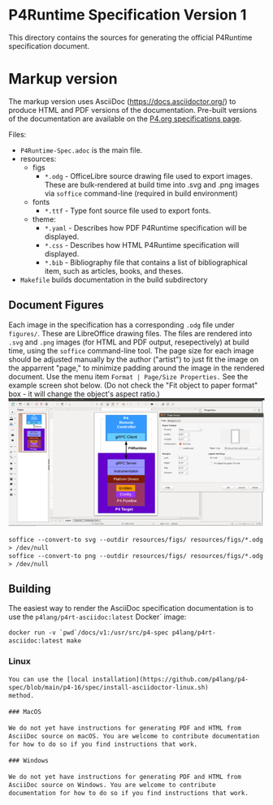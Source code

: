 # P4Runtime Specification Version 1

This directory contains the sources for generating the official P4Runtime
specification document.

# Markup version

The markup version uses AsciiDoc (https://docs.asciidoctor.org/) to produce
HTML and PDF versions of the documentation. Pre-built versions of the
documentation are available on the [P4.org specifications
page](https://p4.org/specs).


Files:
- `P4Runtime-Spec.adoc` is the main file. 
- resources: 
  - figs
    - `*.odg` - OfficeLibre source drawing file used to export images. These are
    bulk-rendered at build time into .svg and .png images via `soffice`
    command-line (required in build environment)
  - fonts 
      - `*.ttf` - Type font source file used to export fonts.
  - theme: 
      - `*.yaml` - Describes how PDF P4Runtime specification will be displayed.
      - `*.css`  - Describes how HTML P4Runtime specification will displayed.
      - `*.bib`  - Bibliography file that contains a list of bibliographical item, such as articles, books, and theses.
- `Makefile` builds documentation in the build subdirectory

## Document Figures

Each image in the specification has a corresponding `.odg` file under
`figures/`. These are LibreOffice drawing files. The files are rendered into
`.svg` and `.png` images (for HTML and PDF output, resepectively) at build time,
using the `soffice` command-line tool. The page size for each image should be
adjusted manually by the author ("artist") to just fit the image on the
apparrent "page," to minimize padding around the image in the rendered
document. Use the menu item `Format | Page/Size Properties.` See the example
screen shot below. (Do not check the "Fit object to paper format" box - it will
change the object's aspect ratio.)
![LibreOffice](libre-office.png)

```
soffice --convert-to svg --outdir resources/figs/ resources/figs/*.odg > /dev/null
soffice --convert-to png --outdir resources/figs/ resources/figs/*.odg > /dev/null
```

## Building

The easiest way to render the AsciiDoc specification documentation is to use the
`p4lang/p4rt-asciidoc:latest` Docker` image:

    docker run -v `pwd`/docs/v1:/usr/src/p4-spec p4lang/p4rt-asciidoc:latest make

### Linux
```
You can use the [local installation](https://github.com/p4lang/p4-spec/blob/main/p4-16/spec/install-asciidoctor-linux.sh)
method.

### MacOS

We do not yet have instructions for generating PDF and HTML from AsciiDoc source on macOS. You are welcome to contribute documentation for how to do so if you find instructions that work.

### Windows

We do not yet have instructions for generating PDF and HTML from AsciiDoc source on Windows. You are welcome to contribute documentation for how to do so if you find instructions that work.
